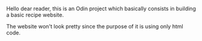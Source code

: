 Hello dear reader, this is an Odin project which basically consists in building  a basic recipe website. 

The website won't look pretty since the purpose of it is using only html code. 